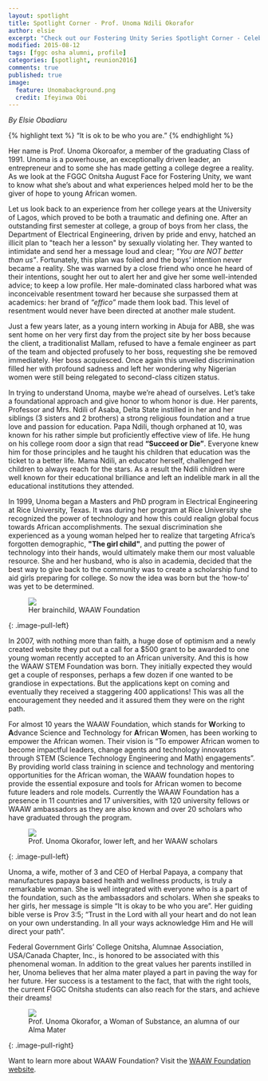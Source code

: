 ```yaml
---
layout: spotlight
title: Spotlight Corner - Prof. Unoma Ndili Okorafor
author: elsie
excerpt: "Check out our Fostering Unity Series Spotlight Corner - Celebrating Women's Achievements, featuring Prof. Unoma Ndili Okorafor, Class of 91."
modified: 2015-08-12
tags: [fggc osha alumni, profile]
categories: [spotlight, reunion2016]
comments: true
published: true
image:
  feature: Unomabackground.png
  credit: Ifeyinwa Obi
---
```

*By Elsie Obadiaru*

{% highlight text %}
“It is ok to be who you are.” 
{% endhighlight %}

Her name is Prof. Unoma Okoroafor, a member of the graduating Class of 1991. Unoma is a powerhouse, an exceptionally driven leader, an entrepreneur and to some she has made getting a college degree a reality. As we look at the FGGC Onitsha August Face for Fostering Unity, we want to know what she’s about and what experiences helped mold her to be the giver of hope to young African women.

Let us look back to an experience from her college years at the University of Lagos, which proved to be both a traumatic and defining one. After an outstanding first semester at college, a group of boys from her class, the Department of Electrical Engineering, driven by pride and envy, hatched an illicit plan to "teach her a lesson" by sexually violating her. They wanted to intimidate and send her a message loud and clear; *"You are NOT better than us"*. Fortunately, this plan was foiled and the boys’ intention never became a reality. She was warned by a close friend who once he heard of their intentions, sought her out to alert her and give her some well-intended advice; to keep a low profile. Her male-dominated class harbored what was inconceivable resentment toward her because she surpassed them at academics: her brand of *“effico”* made them look bad. This level of resentment would never have been directed at another male student.

Just a few years later, as a young intern working in Abuja for ABB, she was sent home on her very first day from the project site by her boss because the client, a traditionalist Mallam, refused to have a female engineer as part of the team and objected profusely to her boss, requesting she be removed immediately.  Her boss acquiesced. Once again this unveiled discrimination filled her with profound sadness and left her wondering why Nigerian women were still being relegated to second-class citizen status. 

In trying to understand Unoma, maybe we’re ahead of ourselves. Let’s take a foundational approach and give honor to whom honor is due. Her parents, Professor and Mrs. Ndili of Asaba, Delta State instilled in her and her siblings (3 sisters and 2 brothers) a strong religious foundation and a true love and passion for education. Papa Ndili, though orphaned at 10, was known for his rather simple but proficiently effective view of life. He hung on his college room door a sign that read **“Succeed or Die”**. Everyone knew him for those principles and he taught his children that education was the ticket to a better life. Mama Ndili, an educator herself, challenged her children to always reach for the stars. As a result the Ndili children were well known for their educational brilliance and left an indelible mark in all the educational institutions they attended. 

 In 1999, Unoma began a Masters and PhD program in Electrical Engineering at Rice University, Texas.  It was during her program at Rice University she recognized the power of technology and how this could realign global focus towards African accomplishments. The sexual discrimination she experienced as a young woman helped her to realize that targeting Africa’s forgotten demographic, **"The girl child"**, and putting the power of technology into their hands, would ultimately make them our most valuable resource. She and her husband, who is also in academia, decided that the best way to give back to the community was to create a scholarship fund to aid girls preparing for college. So now the idea was born but the ‘how-to’ was yet to be determined. 
<figure>
	<a href="{{ site.url }}/images/unomawaaw1.jpg"><img src="{{ site.url }}/images/unomawaaw1.jpg"></a>
	<figcaption>Her brainchild, WAAW Foundation</figcaption>
</figure>
{: .image-pull-left}

In 2007, with nothing more than faith, a huge dose of optimism and a newly created website they put out a call for a $500 grant to be awarded to one young woman recently accepted to an African university. And this is how the WAAW STEM Foundation was born. They initially expected they would get a couple of responses, perhaps a few dozen if one wanted to be grandiose in expectations. But the applications kept on coming and eventually they received a staggering 400 applications! This was all the encouragement they needed and it  assured them they were on the right path. 

For almost 10 years the WAAW Foundation, which stands for **W**orking to **A**dvance Science and Technology for **A**frican **W**omen, has been working to empower the African women. Their vision is “To empower African women to become impactful leaders, change agents and technology innovators through STEM (Science Technology Engineering and Math) engagements”.  By providing world class training in science and technology and mentoring opportunities for the African woman, the WAAW foundation hopes to provide the essential exposure and tools for African women to become future leaders and role models. Currently the WAAW Foundation has a presence in 11 countries and 17 universities, with 120 university fellows or WAAW ambassadors as they are also known and over 20 scholars who have graduated through the program. 
<figure>
	<a href="{{ site.url }}/images/unomawaaw2.jpg"><img src="{{ site.url }}/images/unomawaaw2.jpg"></a>
	<figcaption>Prof. Unoma Okorafor, lower left, and her WAAW scholars</figcaption>
</figure>
{: .image-pull-left}

Unoma, a wife, mother of 3 and CEO of Herbal Papaya, a company that manufactures papaya based health and wellness products, is truly a remarkable woman. She is well integrated with everyone who is a part of the foundation, such as the ambassadors and scholars. When she speaks to her girls, her message is simple “It is okay to be who you are”.  Her guiding bible verse is Prov 3:5;  “Trust in the Lord with all your heart and do not lean on your own understanding. In all your ways acknowledge Him and He will direct your path”.

 Federal Government Girls’ College Onitsha, Alumnae Association, USA/Canada Chapter, Inc., is honored to be associated with this phenomenal woman.  In addition to the great values her parents instilled in her, Unoma believes that her alma mater played a part in paving the way for her future. Her success is a testament to the fact, that with the right tools, the current FGGC Onitsha students can also reach for the stars, and achieve their dreams!
<figure>
	<a href="{{ site.url }}/images/unomasolo.jpg"><img src="{{ site.url }}/images/unomasolo.jpg"></a>
	<figcaption>Prof. Unoma Okorafor, a Woman of Substance, an alumna of our Alma Mater</figcaption>
</figure>
{: .image-pull-right}

Want to learn more about WAAW Foundation? Visit the [WAAW Foundation website](http://waawfoundation.org/). 


